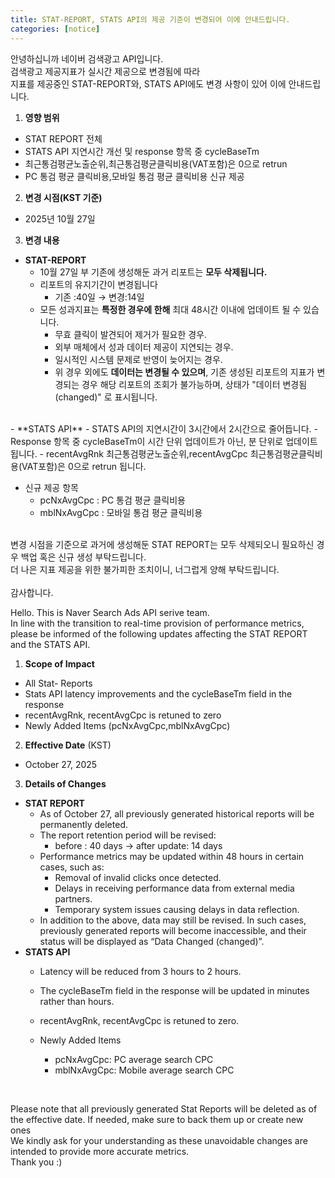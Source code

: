 ```yaml
---
title: STAT-REPORT, STATS API의 제공 기준이 변경되어 이에 안내드립니다.
categories: [notice]
---
```


안녕하십니까 네이버 검색광고 API입니다.<br>
검색광고 제공지표가 실시간 제공으로 변경됨에 따라 <br>
지표를 제공중인 STAT-REPORT와, STATS API에도 변경 사항이 있어 이에 안내드립니다.

1. **영향 범위** <br>
- STAT REPORT 전체
- STATS API 지연시간 개선 및 response 항목 중 cycleBaseTm
- 최근통검평균노출순위,최근통검평균클릭비용(VAT포함)은 0으로 retrun
- PC 통검 평균 클릭비용,모바일 통검 평균 클릭비용 신규 제공

2.  **변경 시점(KST 기준)** <br>
- 2025년 10월 27일

3. **변경 내용**<br>
- **STAT-REPORT**
  - 10월 27일 부 기존에 생성해둔 과거 리포트는 **모두 삭제됩니다.**
  - 리포트의 유지기간이 변경됩니다
    - 기존 :40일 → 변경:14일
  - 모든 성과지표는 **특정한 경우에 한해** 최대 48시간 이내에 업데이트 될 수 있습니다.
    - 무효 클릭이 발견되어 제거가 필요한 경우.
    - 외부 매체에서 성과 데이터 제공이 지연되는 경우.
    - 일시적인 시스템 문제로 반영이 늦어지는 경우.
    - 위 경우 외에도 **데이터는 변경될 수 있으며**, 기존 생성된 리포트의 지표가 변경되는 경우 해당 리포트의 조회가 불가능하며, 상태가 "데이터 변경됨 (changed)" 로 표시됩니다.
<br>
- **STATS API**
  - STATS API의 지연시간이 3시간에서 2시간으로 줄어듭니다.
  - Response 항목 중 cycleBaseTm이 시간 단위 업데이트가 아닌, 분 단위로 업데이트 됩니다.
  - recentAvgRnk 최근통검평균노출순위,recentAvgCpc 최근통검평균클릭비용(VAT포함)은 0으로 retrun 됩니다.
    
  - 신규 제공 항목
    - pcNxAvgCpc : PC 통검 평균 클릭비용
    - mblNxAvgCpc : 모바일 통검 평균 클릭비용

<br>
변경 시점을 기준으로 과거에 생성해둔 STAT REPORT는 모두 삭제되오니 필요하신 경우 백업 혹은 신규 생성 부탁드립니다.<br>
더 나은 지표 제공을 위한 불가피한 조치이니, 너그럽게 양해 부탁드립니다.<br>
<br>
감사합니다.



Hello. This is Naver Search Ads API serive team.<br>
In line with the transition to real-time provision of performance metrics, please be informed of the following updates affecting the STAT REPORT and the STATS API.<br>

1. **Scope of Impact** <br>
- All Stat- Reports
- Stats API latency improvements and the cycleBaseTm field in the response
- recentAvgRnk, recentAvgCpc is retuned to zero
- Newly Added Items (pcNxAvgCpc,mblNxAvgCpc)

2. **Effective Date** (KST) <br>
- October 27, 2025

3. **Details of Changes** <br>
- **STAT REPORT**
  - As of October 27, all previously generated historical reports will be permanently deleted.
  - The report retention period will be revised:
    - before : 40 days → after update: 14 days
  - Performance metrics may be updated within 48 hours in certain cases, such as:
    - Removal of invalid clicks once detected.
    - Delays in receiving performance data from external media partners.
    - Temporary system issues causing delays in data reflection.
  - In addition to the above, data may still be revised. In such cases, previously generated reports will become inaccessible, and their status will be displayed as “Data Changed (changed)”.
- **STATS API**
  - Latency will be reduced from 3 hours to 2 hours.
  - The cycleBaseTm field in the response will be updated in minutes rather than hours.
  - recentAvgRnk, recentAvgCpc is retuned to zero.

  - Newly Added Items
    - pcNxAvgCpc: PC average search CPC
    - mblNxAvgCpc: Mobile average search CPC
<br> 

Please note that all previously generated Stat Reports will be deleted as of the effective date. If needed, make sure to back them up or create new ones<br>
We kindly ask for your understanding as these unavoidable changes are intended to provide more accurate metrics.
<br>
Thank you :)